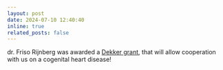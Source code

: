 ```yaml
---
layout: post
date: 2024-07-10 12:40:40
inline: true
related_posts: false
---
```


dr. Friso Rijnberg was awarded a [Dekker grant](https://www.hartstichting.nl/nieuws/ruim-3-miljoen-euro-aan-dekkerbeurzen-voor-8-topwetenschappers), that will allow cooperation with us on a cogenital heart disease!
